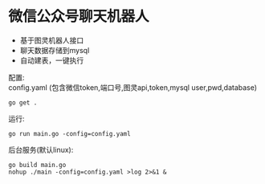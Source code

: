 # 微信公众号聊天机器人

* 基于图灵机器人接口<br>
* 聊天数据存储到mysql<br>
* 自动建表，一键执行<br>
  
配置:<br>
  config.yaml (包含微信token,端口号,图灵api,token,mysql user,pwd,database)<br>

```
go get .
```
运行:<br>
```
go run main.go -config=config.yaml
```

后台服务(默认linux):<br>
```
go build main.go
nohup ./main -config=config.yaml >log 2>&1 &
```
